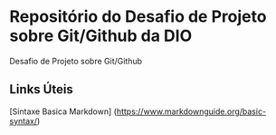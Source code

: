 # Repositório do Desafio de Projeto sobre Git/Github da DIO
Desafio de Projeto sobre Git/Github

## Links Úteis
[Sintaxe Basica Markdown] (https://www.markdownguide.org/basic-syntax/)
